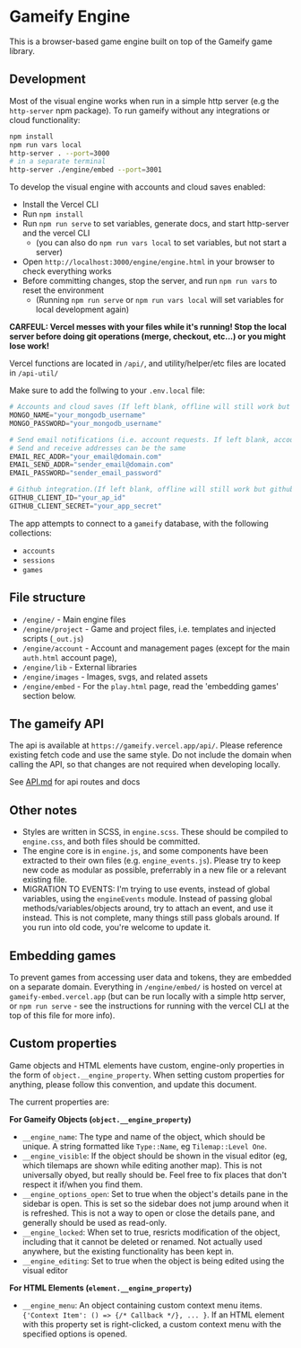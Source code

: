 # Gameify Engine
This is a browser-based game engine built on top of the Gameify game library.

## Development

Most of the visual engine works when run in a simple http server (e.g the `http-server` npm package).
To run gameify without any integrations or cloud functionality:
```sh
npm install
npm run vars local
http-server . --port=3000
# in a separate terminal
http-server ./engine/embed --port=3001
```

To develop the visual engine with accounts and cloud saves enabled:
- Install the Vercel CLI
- Run `npm install`
- Run `npm run serve` to set variables, generate docs, and start http-server and the vercel CLI
  - (you can also do `npm run vars local` to set variables, but not start a server)
- Open `http://localhost:3000/engine/engine.html` in your browser to check everything works
- Before committing changes, stop the server, and run `npm run vars` to reset the environment
  - (Running `npm run serve` or `npm run vars local` will set variables for local development again)

**CARFEUL: Vercel messes with your files while it's running! Stop the local server before doing git
operations (merge, checkout, etc...) or you might lose work!**

Vercel functions are located in `/api/`, and utility/helper/etc files are located in `/api-util/`

Make sure to add the follwing to your `.env.local` file:
```py
# Accounts and cloud saves (If left blank, offline will still work but cloud will appear to be broken)
MONGO_NAME="your_mongodb_username"
MONGO_PASSWORD="your_mongodb_username"

# Send email notifications (i.e. account requests. If left blank, account requests will appear to be broken)
# Send and receive addresses can be the same
EMAIL_REC_ADDR="your_email@domain.com"
EMAIL_SEND_ADDR="sender_email@domain.com"
EMAIL_PASSWORD="sender_email_password"

# Github integration.(If left blank, offline will still work but github integration will appear to be broken)
GITHUB_CLIENT_ID="your_ap_id"
GITHUB_CLIENT_SECRET="your_app_secret"
```

The app attempts to connect to a `gameify` database, with the following collections:
- `accounts`
- `sessions`
- `games`

## File structure
- `/engine/` - Main engine files
- `/engine/project` - Game and project files, i.e. templates and injected scripts (`_out.js`)
- `/engine/account` - Account and management pages (except for the main `auth.html` account page), 
- `/engine/lib` - External libraries
- `/engine/images` - Images, svgs, and related assets
- `/engine/embed` - For the `play.html` page, read the 'embedding games' section below.

## The gameify API

The api is available at `https://gameify.vercel.app/api/`. Please reference existing fetch code and use the same style. Do not include the domain when calling the API, so that changes are not required when developing locally.

See [API.md](API.md) for api routes and docs

## Other notes

- Styles are written in SCSS, in `engine.scss`. These should be compiled to `engine.css`, and both files should be committed.
- The engine core is in `engine.js`, and some components have been extracted to their own files (e.g. `engine_events.js`). Please try to keep new code as modular as possible, preferrably in a new file or a relevant existing file.
- MIGRATION TO EVENTS: I'm trying to use events, instead of global variables, using the `engineEvents` module. Instead of passing global methods/variables/objects around, try to attach an event, and use it instead. This is not complete, many things still pass globals around. If you run into old code, you're welcome to update it.

## Embedding games

To prevent games from accessing user data and tokens, they are embedded on a separate domain. Everything in `/engine/embed/` is hosted on vercel at `gameify-embed.vercel.app` (but can be run locally with a simple http server, or `npm run serve` - see the instructions for running with the vercel CLI at the top of this file for more info).

## Custom properties

Game objects and HTML elements have custom, engine-only properties in the form of `object.__engine_property`.
When setting custom properties for anything, please follow this convention, and update this document.

The current properties are:

**For Gameify Objects (`object.__engine_property`)**
- `__engine_name`: The type and name of the object, which should be unique. A string formatted like `Type::Name`, eg `Tilemap::Level One`.
- `__engine_visible`: If the object should be shown in the visual editor (eg, which tilemaps are shown while editing another map). This is not universally obyed, but really should be. Feel free to fix places that don't respect it if/when you find them.
- `__engine_options_open`: Set to true when the object's details pane in the sidebar is open. This is set so the sidebar does not jump around when it is refreshed. This is not a way to open or close the details pane, and generally should be used as read-only.
- `__engine_locked`: When set to true, resricts modification of the object, including that it cannot be deleted or renamed. Not actually used anywhere, but the existing functionality has been kept in.
- `__engine_editing`: Set to true when the object is being edited using the visual editor


**For HTML Elements (`element.__engine_property`)**
- `__engine_menu`: An object containing custom context menu items. `{'Context Item': () => {/* Callback */}, ... }`. If an HTML element with this property set is right-clicked, a custom context menu with the specified options is opened.